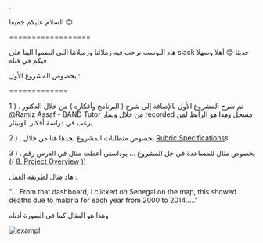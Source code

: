 

.

السلام عليكم  جميعا  :blush:

==================


هاد البوست نرحب فيه  زملائنا  وزميلاتنا اللي انضموا الينا على slack  حديثا    :blush: أهلا وسهلا فيكم  في قناه 

بخصوص المشروع الأول  :

=============

1 ) .  تم شرح المشروع الأول بالإضافة إلى شرح (  البرنامج وأفكاره  ) من خلال الدكتور  @Ramiz Assaf - BAND Tutor من خلال ويبنار recorded   مسجل وهذا هو الرابط لمن يرغب في  دراسة  أفكار الوبينار



2 ) .  بخصوص متطلبات المشروع نجدها هنا  من خلال  [Rubric Specifications](https://review.udacity.com/#!/rubrics/1063/view)s


3 ) . بخصوص  مثال للمساعدة في حل المشروع ... يوداستي أعطت مثال في الدرس  رقم (( [8. Project Overview](https://learn.udacity.com/nanodegrees/nd098-mcit/parts/cd1922/lessons/79266df5-9097-41a6-a5da-5b66c51f2965/concepts/d5008256-2c05-4b24-9d83-7152907a00bc) ))       

 هاد مثال لطريقة  العمل :

"....From that dashboard, I clicked on Senegal on the map, this showed deaths due to malaria for each year from 2000 to 2014....."


وهذا هو المثال كما في الصورة أدناه


![exampl](https://user-images.githubusercontent.com/36210723/193309244-12ba7b21-4408-446e-9f31-02970f9a9176.png)







